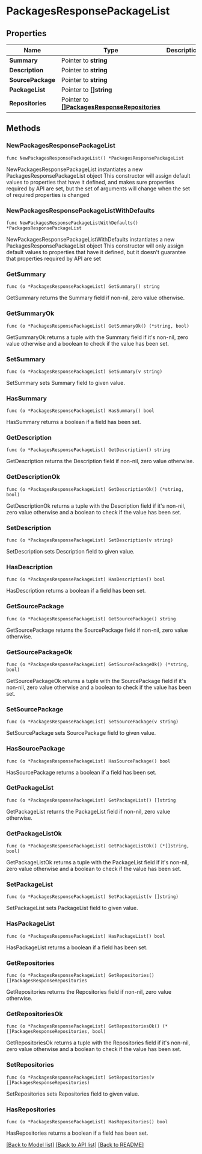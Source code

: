 # PackagesResponsePackageList

## Properties

Name | Type | Description | Notes
------------ | ------------- | ------------- | -------------
**Summary** | Pointer to **string** |  | [optional] 
**Description** | Pointer to **string** |  | [optional] 
**SourcePackage** | Pointer to **string** |  | [optional] 
**PackageList** | Pointer to **[]string** |  | [optional] 
**Repositories** | Pointer to [**[]PackagesResponseRepositories**](PackagesResponseRepositories.md) |  | [optional] 

## Methods

### NewPackagesResponsePackageList

`func NewPackagesResponsePackageList() *PackagesResponsePackageList`

NewPackagesResponsePackageList instantiates a new PackagesResponsePackageList object
This constructor will assign default values to properties that have it defined,
and makes sure properties required by API are set, but the set of arguments
will change when the set of required properties is changed

### NewPackagesResponsePackageListWithDefaults

`func NewPackagesResponsePackageListWithDefaults() *PackagesResponsePackageList`

NewPackagesResponsePackageListWithDefaults instantiates a new PackagesResponsePackageList object
This constructor will only assign default values to properties that have it defined,
but it doesn't guarantee that properties required by API are set

### GetSummary

`func (o *PackagesResponsePackageList) GetSummary() string`

GetSummary returns the Summary field if non-nil, zero value otherwise.

### GetSummaryOk

`func (o *PackagesResponsePackageList) GetSummaryOk() (*string, bool)`

GetSummaryOk returns a tuple with the Summary field if it's non-nil, zero value otherwise
and a boolean to check if the value has been set.

### SetSummary

`func (o *PackagesResponsePackageList) SetSummary(v string)`

SetSummary sets Summary field to given value.

### HasSummary

`func (o *PackagesResponsePackageList) HasSummary() bool`

HasSummary returns a boolean if a field has been set.

### GetDescription

`func (o *PackagesResponsePackageList) GetDescription() string`

GetDescription returns the Description field if non-nil, zero value otherwise.

### GetDescriptionOk

`func (o *PackagesResponsePackageList) GetDescriptionOk() (*string, bool)`

GetDescriptionOk returns a tuple with the Description field if it's non-nil, zero value otherwise
and a boolean to check if the value has been set.

### SetDescription

`func (o *PackagesResponsePackageList) SetDescription(v string)`

SetDescription sets Description field to given value.

### HasDescription

`func (o *PackagesResponsePackageList) HasDescription() bool`

HasDescription returns a boolean if a field has been set.

### GetSourcePackage

`func (o *PackagesResponsePackageList) GetSourcePackage() string`

GetSourcePackage returns the SourcePackage field if non-nil, zero value otherwise.

### GetSourcePackageOk

`func (o *PackagesResponsePackageList) GetSourcePackageOk() (*string, bool)`

GetSourcePackageOk returns a tuple with the SourcePackage field if it's non-nil, zero value otherwise
and a boolean to check if the value has been set.

### SetSourcePackage

`func (o *PackagesResponsePackageList) SetSourcePackage(v string)`

SetSourcePackage sets SourcePackage field to given value.

### HasSourcePackage

`func (o *PackagesResponsePackageList) HasSourcePackage() bool`

HasSourcePackage returns a boolean if a field has been set.

### GetPackageList

`func (o *PackagesResponsePackageList) GetPackageList() []string`

GetPackageList returns the PackageList field if non-nil, zero value otherwise.

### GetPackageListOk

`func (o *PackagesResponsePackageList) GetPackageListOk() (*[]string, bool)`

GetPackageListOk returns a tuple with the PackageList field if it's non-nil, zero value otherwise
and a boolean to check if the value has been set.

### SetPackageList

`func (o *PackagesResponsePackageList) SetPackageList(v []string)`

SetPackageList sets PackageList field to given value.

### HasPackageList

`func (o *PackagesResponsePackageList) HasPackageList() bool`

HasPackageList returns a boolean if a field has been set.

### GetRepositories

`func (o *PackagesResponsePackageList) GetRepositories() []PackagesResponseRepositories`

GetRepositories returns the Repositories field if non-nil, zero value otherwise.

### GetRepositoriesOk

`func (o *PackagesResponsePackageList) GetRepositoriesOk() (*[]PackagesResponseRepositories, bool)`

GetRepositoriesOk returns a tuple with the Repositories field if it's non-nil, zero value otherwise
and a boolean to check if the value has been set.

### SetRepositories

`func (o *PackagesResponsePackageList) SetRepositories(v []PackagesResponseRepositories)`

SetRepositories sets Repositories field to given value.

### HasRepositories

`func (o *PackagesResponsePackageList) HasRepositories() bool`

HasRepositories returns a boolean if a field has been set.


[[Back to Model list]](../README.md#documentation-for-models) [[Back to API list]](../README.md#documentation-for-api-endpoints) [[Back to README]](../README.md)


